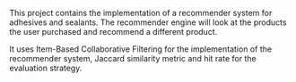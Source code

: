 This project contains the implementation of a recommender system for adhesives and sealants. The recommender engine will
look at the products the user purchased and recommend a different product.

It uses Item-Based Collaborative Filtering for the implementation of the recommender system, Jaccard similarity metric and hit rate for the evaluation strategy.
